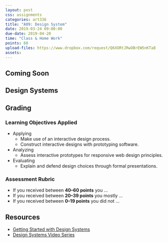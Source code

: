 ```yaml
---
layout: post
css: assignments
categories: art336
title: "A09: Design System"
date: 2019-03-24 09:00:00
due-date: 2019-04-20
time: "Class & Home Work"
points: 60
upload-files: https://www.dropbox.com/request/Q6XORtJRwOBrEW5nKTa8
assets: 
---
```


## Coming Soon

## Design Systems

## Grading

### Learning Objectives Applied
- Applying
    - Make use of an interactive design process.
    - Construct interactive designs with prototyping software.
- Analyzing
    - Assess interactive prototypes for responsive web design principles.
- Evaluating
    - Explain and defend design choices through formal presentations.

### Assessment Rubric 
- If you received between **40&ndash;60 points** you ...
- If you received between **20&ndash;39 points** you mostly ...
- If you received between **0&ndash;19 points** you did not ...

## Resources
- [Getting Started with Design Systems](https://xd.adobe.com/ideas/principles/design-systems/introduction-to-design-systems/)
- [Design Systems Video Series](https://www.invisionapp.com/design-system-manager/expert-advice)
